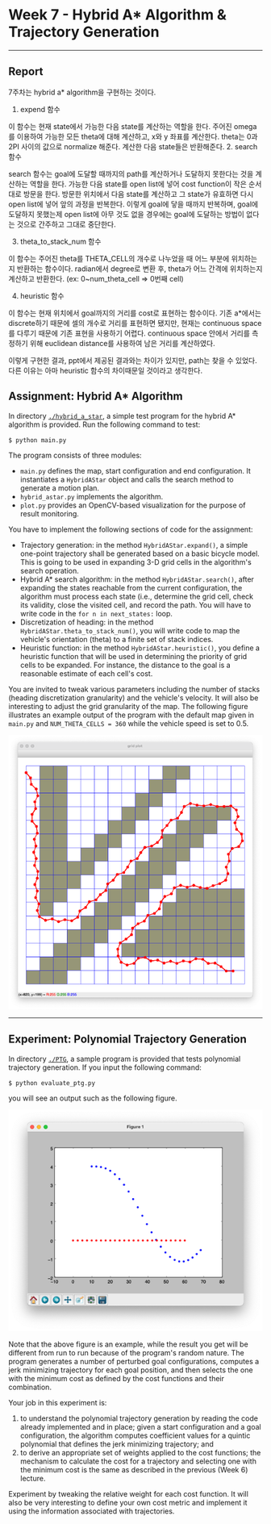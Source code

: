 # Week 7 - Hybrid A* Algorithm & Trajectory Generation

---

[//]: # (Image References)
[has-example]: ./hybrid_a_star/has_example.png
[ptg-example]: ./PTG/ptg_example.png

## Report

7주차는 hybrid a* algorithm을 구현하는 것이다. 
1. expend 함수
   
이 함수는 현재 state에서 가능한 다음 state를 계산하는 역할을 한다. 주어진 omega를 이용하여 가능한 모든 theta에 대해 계산하고, x와 y 좌표를 계산한다.
theta는 0과 2PI 사이의 값으로 normalize 해준다. 계산한 다음 state들은 반환해준다. 
2. search 함수
   
search 함수는 goal에 도달할 때까지의 path를 계산하거나 도달하지 못한다는 것을 계산하는 역할을 한다.
가능한 다음 state를 open list에 넣어 cost function이 작은 순서대로 방문을 한다. 
방문한 위치에서 다음 state를 계산하고 그 state가 유효하면 다시 open list에 넣어 앞의 과정을 반복한다.
이렇게 goal에 닿을 때까지 반복하며, goal에 도달하지 못했는제 open list에 아무 것도 없을 경우에는 goal에 도달하는 방법이 없다는 것으로 간주하고 그대로 중단한다.

3. theta_to_stack_num 함수
   
이 함수는 주어진 theta를 THETA_CELL의 개수로 나누었을 때 어느 부분에 위치하는지 반환하는 함수이다.
radian에서 degree로 변환 후, theta가 어느 간격에 위치하는지 계산하고 반환한다. (ex: 0~num_theta_cell => 0번째 cell)

4. heuristic 함수

이 함수는 현재 위치에서 goal까지의 거리를 cost로 표현하는 함수이다. 
기존 a*에서는 discrete하기 때문에 셀의 개수로 거리를 표현하면 됐지만, 현재는 continuous space를 다루기 때문에 기존 표현을 사용하기 어렵다.
continuous space 안에서 거리를 측정하기 위해 euclidean distance를 사용하여 남은 거리를 계산하였다.

이렇게 구현한 결과, ppt에서 제공된 결과와는 차이가 있지만, path는 찾을 수 있었다.
다른 이유는 아마 heuristic 함수의 차이때문일 것이라고 생각한다.

## Assignment: Hybrid A* Algorithm

In directory [`./hybrid_a_star`](./hybrid_a_star), a simple test program for the hybrid A* algorithm is provided. Run the following command to test:

```
$ python main.py
```

The program consists of three modules:

* `main.py` defines the map, start configuration and end configuration. It instantiates a `HybridAStar` object and calls the search method to generate a motion plan.
* `hybrid_astar.py` implements the algorithm.
* `plot.py` provides an OpenCV-based visualization for the purpose of result monitoring.

You have to implement the following sections of code for the assignment:

* Trajectory generation: in the method `HybridAStar.expand()`, a simple one-point trajectory shall be generated based on a basic bicycle model. This is going to be used in expanding 3-D grid cells in the algorithm's search operation.
* Hybrid A* search algorithm: in the method `HybridAStar.search()`, after expanding the states reachable from the current configuration, the algorithm must process each state (i.e., determine the grid cell, check its validity, close the visited cell, and record the path. You will have to write code in the `for n in next_states:` loop.
* Discretization of heading: in the method `HybridAStar.theta_to_stack_num()`, you will write code to map the vehicle's orientation (theta) to a finite set of stack indices.
* Heuristic function: in the method `HybridAStar.heuristic()`, you define a heuristic function that will be used in determining the priority of grid cells to be expanded. For instance, the distance to the goal is a reasonable estimate of each cell's cost.

You are invited to tweak various parameters including the number of stacks (heading discretization granularity) and the vehicle's velocity. It will also be interesting to adjust the grid granularity of the map. The following figure illustrates an example output of the program with the default map given in `main.py` and `NUM_THETA_CELLS = 360` while the vehicle speed is set to 0.5.

![Example Output of the Hybrid A* Test Program][has-example]

---

## Experiment: Polynomial Trajectory Generation

In directory [`./PTG`](./PTG), a sample program is provided that tests polynomial trajectory generation. If you input the following command:

```
$ python evaluate_ptg.py
```

you will see an output such as the following figure.

![Example Output of the Polynomial Trajectory Generator][ptg-example]

Note that the above figure is an example, while the result you get will be different from run to run because of the program's random nature. The program generates a number of perturbed goal configurations, computes a jerk minimizing trajectory for each goal position, and then selects the one with the minimum cost as defined by the cost functions and their combination.

Your job in this experiment is:

1. to understand the polynomial trajectory generation by reading the code already implemented and in place; given a start configuration and a goal configuration, the algorithm computes coefficient values for a quintic polynomial that defines the jerk minimizing trajectory; and
2. to derive an appropriate set of weights applied to the cost functions; the mechanism to calculate the cost for a trajectory and selecting one with the minimum cost is the same as described in the previous (Week 6) lecture.

Experiment by tweaking the relative weight for each cost function. It will also be very interesting to define your own cost metric and implement it using the information associated with trajectories.
